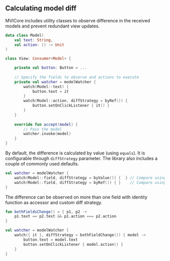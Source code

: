 ## Calculating model diff

MVICore includes utility classes to observe difference in the received models and prevent redundant view updates.

```kotlin
data class Model(
    val text: String,
    val action: () -> Unit
)

class View: Consumer<Model> {

    private val button: Button = ...
    
    // Specify the fields to observe and actions to execute
    private val watcher = modelWatcher {
        watch(Model::text) {
            button.text = it
        }
        watch(Model::action, diffStrategy = byRef()) {
            button.setOnClickListener { it() }
        }
    }
    
    override fun accept(model) {
        // Pass the model
        watcher.invoke(model)
    }
}
```
    
By default, the difference is calculated by value (using `equals`). It is configurable through `diffStrategy` parameter.
The library also includes a couple of commonly used defaults.

```kotlin
val watcher = modelWatcher {
    watch(Model::field, diffStrategy = byValue()) {  } // Compare using equals (default strategy)
    watch(Model::field, diffStrategy = byRef()) { }    // Compare using referential equality   
}
```

The difference can be observed on more than one field with identity function as accessor and custom diff strategy.
```kotlin
fun bothFieldsChange() = { p1, p2 ->
    p1.text == p2.text && p1.action === p2.action
}

val watcher = modelWatcher {
    watch({ it }, diffStrategy = bothFieldChange()) { model ->
        button.text = model.text
        button.setOnClickListener { model.action() }
    }
}
```
